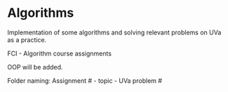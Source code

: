 # Algorithms
Implementation of some algorithms and solving relevant problems on UVa as a practice.

FCI - Algorithm course assignments

OOP will be added.

Folder naming:
    Assignment # - topic - UVa problem #